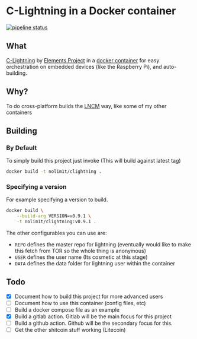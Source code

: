 # C-Lightning in a Docker container

[![pipeline status](https://gitlab.com/nolim1t/docker-clightning/badges/master/pipeline.svg)](https://gitlab.com/nolim1t/docker-clightning/-/commits/master)

## What

[C-Lightning](https://github.com/ElementsProject/lightning) by [Elements Project](https://github.com/ElementsProject/) in a [docker container](https://gitlab.com/nolim1t/docker-clightning) for easy orchestration on embedded devices (like the Raspberry Pi), and auto-building.

## Why?

To do cross-platform builds the [LNCM](https://github.com/lncm/) way, like some of my other containers

## Building

### By Default

To simply build this project just invoke (This will build against latest tag)

```bash
docker build -t nolim1t/clightning .
```

### Specifying a version

For example specifying a version to build.


```bash
docker build \
    --build-arg VERSION=v0.9.1 \
    -t nolim1t/clightning:v0.9.1 .
```
The other configurables you can use are:

- `REPO` defines the master repo for lightning (eventually would like to make this fetch from TOR so the whole thing is anonymous)
- `USER` defines the user name (Its cosmetic at this stage)
- `DATA` defines the data folder for lightning user within the container

## Todo

- [x] Document how to build this project for more advanced users
- [ ] Document how to use this container (config files, etc)
- [ ] Build a docker compose file as an example
- [x] Build a gitlab action. Gitlab will be the main focus for this project
- [ ] Build a github action. Github will be the secondary focus for this.
- [ ] Get the other shitcoin stuff working (Litecoin)
